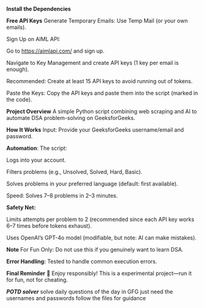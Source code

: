 **Install the Dependencies**


**Free API Keys**
Generate Temporary Emails: Use Temp Mail (or your own emails).

Sign Up on AIML API:

Go to https://aimlapi.com/ and sign up.

Navigate to Key Management and create API keys (1 key per email is enough).

Recommended: Create at least 15 API keys to avoid running out of tokens.

Paste the Keys: Copy the API keys and paste them into the script (marked in the code).

**Project Overview**
A simple Python script combining web scraping and AI to automate DSA problem-solving on GeeksforGeeks.

**How It Works**
Input: Provide your GeeksforGeeks username/email and password.

**Automation**: The script:

Logs into your account.

Filters problems (e.g., Unsolved, Solved, Hard, Basic).

Solves problems in your preferred language (default: first available).

Speed: Solves 7–8 problems in 2–3 minutes.

**Safety Net:**

Limits attempts per problem to 2 (recommended since each API key works 6–7 times before tokens exhaust).

Uses OpenAI’s GPT-4o model (modifiable, but note: AI can make mistakes).

**Note**
For Fun Only: Do not use this if you genuinely want to learn DSA.

**Error Handling:** Tested to handle common execution errors.

**Final Reminder**
🚀 Enjoy responsibly! This is a experimental project—run it for fun, not for cheating.




**_______POTD solver_______**
solve daily questions of the day in GFG 
just need the usernames and passwords 
follow the files for guidance
